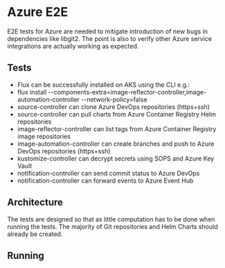 # Azure E2E

E2E tests for Azure are needed to mitigate introduction of new bugs in dependencies like libgit2. The point
is also to verify other Azure service integrations are actually working as expected.

## Tests

* Flux can be successfully installed on AKS using the CLI e.g.:
* flux install --components-extra=image-reflector-controller,image-automation-controller --network-policy=false
* source-controller can clone Azure DevOps repositories (https+ssh)
* source-controller can pull charts from Azure Container Registry Helm repositories
* image-reflector-controller can list tags from Azure Container Registry image repositories
* image-automation-controller can create branches and push to Azure DevOps repositories (https+ssh)
* kustomize-controller can decrypt secrets using SOPS and Azure Key Vault
* notification-controller can send commit status to Azure DevOps
* notification-controller can forward events to Azure Event Hub

## Architecture

The tests are designed so that as little computation has to be done when running the tests. The majority of Git repositories and Helm Charts should already be created.



## Running
